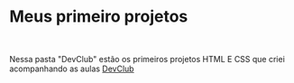 <h1>Meus primeiro projetos</h1> 
<br>
<p>Nessa pasta "DevClub" estão os primeiros projetos HTML E CSS que criei acompanhando as aulas <a href="https://rodofomori.com.br/devclub">DevClub</a></p>
